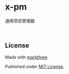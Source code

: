 # x-pm

通用项目管理器

<br />

## License

Made with [markthree](https://github.com/markthree)

Published under [MIT License](./LICENSE).
